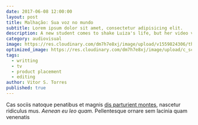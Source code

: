 ```yaml
---
date: 2017-06-08 12:00:00
layout: post
title: Malhação: Sua voz no mundo
subtitle: Lorem ipsum dolor sit amet, consectetur adipisicing elit.
description: A new student comes to shake Luiza's life, but her video viralizes...will Luiza turn the tables?
category: audiovisual
image: https://res.cloudinary.com/dm7h7e8xj/image/upload/v1559824306/theme13_dshbqx.jpg
optimized_image: https://res.cloudinary.com/dm7h7e8xj/image/upload/c_scale,w_380/v1559824306/theme13_dshbqx.jpg
tags:
  - writting
  - tv
  - product placement
  - editing
author: Vitor S. Torres
published: true
---
```


Cas sociis natoque penatibus et magnis <a href="#">dis parturient montes</a>, nascetur ridiculus mus. *Aenean eu leo quam.* Pellentesque ornare sem lacinia quam venenatis 
